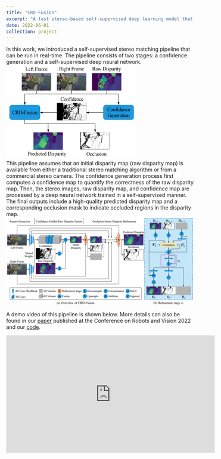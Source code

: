 ```yaml
---
title: "CRD-Fusion"
excerpt: "A fast stereo-based self-supervised deep learning model that can compute both disparity and occlusion mask <br/><img src='/images/crd_fusion/crd_fusion_disp_0.png' width='300'><img src='/images/crd_fusion/crd_fusion_occ_0.png' width='300'>"
date: 2022-06-01
collection: project
---
```


In this work, we introduced a self-supervised stereo matching pipeline that can be run in real-time. The pipeline consists of two stages: a confidence generation and a self-supervised deep neural network.
<br/>
<img src='/images/crd_fusion/crd_fusion_pipeline.png' width='350'>
<br/>
This pipeline assumes that an initial disparity map (raw disparity map) is available from either a traditional stereo matching algorithm or from a commercial stereo camera. The confidence generation process first computes a confidence map to quantify the correctness of the raw disparity map. Then, the stereo images, raw disparity map, and confidence map are processed by a deep neural network trained in a self-supervised manner. The final outputs include a high-quality predicted disparity map and a corresponding occlusion mask to indicate occluded regions in the disparity map.
<br/>
<img src='/images/crd_fusion/crd_fusion_network.png' width='720'>
<br/>

A demo video of this pipeline is shown below. More details can also be found in our [paper](https://ieeexplore.ieee.org/abstract/document/9867106) published at the Conference on Robots and Vision 2022 and our [code](https://github.com/fanxiule/CRD_Fusion). 
<br/>
<iframe width="560" height="315" src="https://www.youtube.com/embed/axtEBveQJeo" title="YouTube video player" frameborder="0" allow="accelerometer; autoplay; clipboard-write; encrypted-media; gyroscope; picture-in-picture; web-share" allowfullscreen></iframe>